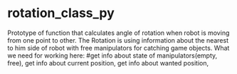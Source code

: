 # rotation_class_py
Prototype of function that calculates angle of rotation when robot is moving from one point to other. The Rotation is using information about the nearest to him side of robot with free manipulators for catching game objects. What we need for working here:  #get info about state of manipulators(empty, free),  get info about current position, get info about wanted position,
